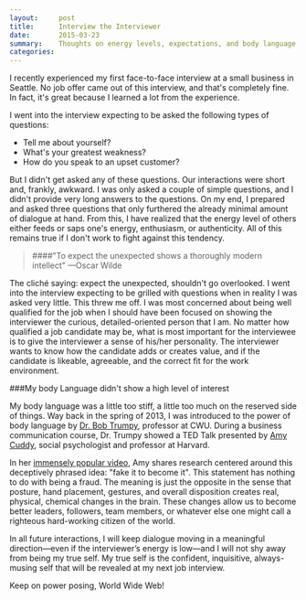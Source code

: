 ```yaml
---
layout:     post
title:      Interview the Interviewer
date:       2015-03-23
summary:    Thoughts on energy levels, expectations, and body language.
categories: 
---
```


I recently experienced my first face-to-face interview at a small business in Seattle. No job offer came out of this interview, and that's completely fine. In fact, it's great because I learned a lot from the experience.

I went into the interview expecting to be asked the following types of questions:

*	Tell me about yourself?
*	What's your greatest weakness?
*	How do you speak to an upset customer?

But I didn't get asked any of these questions. Our interactions were short and, frankly, awkward. I was only asked a couple of simple questions, and I didn't provide very long answers to the questions. On my end, I prepared and asked three questions that only furthered the already minimal amount of dialogue at hand. From this, I have realized that the energy level of others either feeds or saps one's energy, enthusiasm, or authenticity. All of this remains true if I don't work to fight against this tendency.

>####"To expect the unexpected shows a thoroughly modern intellect" —Oscar Wilde

The cliché saying: expect the unexpected, shouldn't go overlooked. I went into the interview expecting to be grilled with questions when in reality I was asked very little. This threw me off. I was most concerned about being well qualified for the job when I should have been focused on showing the interviewer the curious, detailed-oriented person that I am. No matter how qualified a job candidate may be, what is most important for the interviewee is to give the interviewer a sense of his/her personality. The interviewer wants to know how the candidate adds or creates value, and if the candidate is likeable, agreeable, and the correct fit for the work environment.

###My body Language didn't show a high level of interest

My body language was a little too stiff, a little too much on the reserved side of things. Way back in the spring of 2013, I was introduced to the power of body language by [Dr. Bob Trumpy](http://www.cwu.edu/it-management/robert-trumpy), professor at CWU. During a business communication course, Dr. Trumpy showed a TED Talk presented by [Amy Cuddy](http://www.hbs.edu/faculty/Pages/profile.aspx?facId=491042), social psychologist and professor at Harvard. 

In her [immensely popular video](http://www.ted.com/talks/amy_cuddy_your_body_language_shapes_who_you_are?language=en), Amy shares research centered around this deceptively phrased idea: "fake it to become it". This statement has nothing to do with being a fraud. The meaning is just the opposite in the sense that posture, hand placement, gestures, and overall disposition creates real, physical, chemical changes in the brain. These changes allow us to become better leaders, followers, team members, or whatever else one might call a righteous hard-working citizen of the world.

In all future interactions, I will keep dialogue moving in a meaningful direction—even if the interviewer’s energy is low—and I will not shy away from being my true self. My true self is the confident, inquisitive, always-musing self that will be revealed at my next job interview. 

Keep on power posing, World Wide Web!